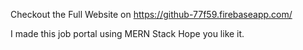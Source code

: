 Checkout the Full Website on https://github-77f59.firebaseapp.com/ 

I made this job portal using MERN Stack Hope you like it.  
